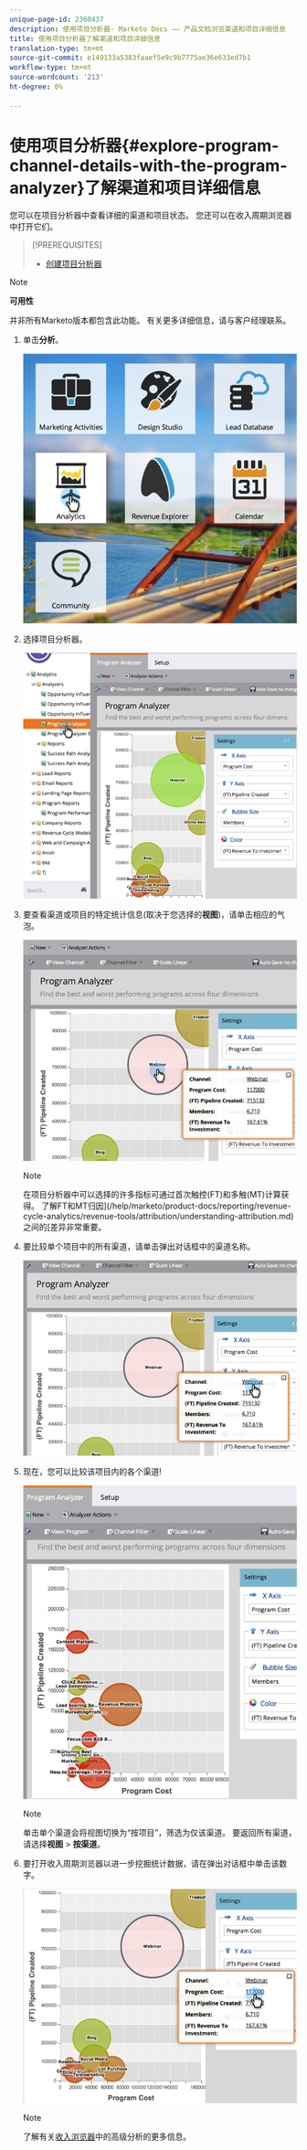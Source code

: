 ```yaml
---
unique-page-id: 2360437
description: 使用项目分析器- Marketo Docs —— 产品文档浏览渠道和项目详细信息
title: 使用项目分析器了解渠道和项目详细信息
translation-type: tm+mt
source-git-commit: e149133a5383faaef5e9c9b7775ae36e633ed7b1
workflow-type: tm+mt
source-wordcount: '213'
ht-degree: 0%

---
```



# 使用项目分析器{#explore-program-channel-details-with-the-program-analyzer}了解渠道和项目详细信息

您可以在项目分析器中查看详细的渠道和项目状态。 您还可以在收入周期浏览器中打开它们。

>[!PREREQUISITES]
>
>* [创建项目分析器](create-a-program-analyzer.md)


>[!NOTE]
>
>**可用性**
>
>并非所有Marketo版本都包含此功能。 有关更多详细信息，请与客户经理联系。

1. 单击&#x200B;**分析**。

   ![](assets/image2015-4-28-12-3a54-3a47.png)

1. 选择项目分析器。

   ![](assets/image2015-4-28-12-3a56-3a46.png)

1. 要查看渠道或项目的特定统计信息(取决于您选择的&#x200B;**视图**)，请单击相应的气泡。

   ![](assets/image2015-4-28-12-3a57-3a14.png)

   >[!NOTE]
   >
   >在项目分析器中可以选择的许多指标可通过首次触控(FT)和多触(MT)计算获得。 了解FT和MT归因](/help/marketo/product-docs/reporting/revenue-cycle-analytics/revenue-tools/attribution/understanding-attribution.md)之间的[差异非常重要。

1. 要比较单个项目中的所有渠道，请单击弹出对话框中的渠道名称。

   ![](assets/image2015-4-28-12-3a59-3a36.png)

1. 现在，您可以比较该项目内的各个渠道!

   ![](assets/image2015-4-28-13-3a0-3a14.png)

   >[!NOTE]
   >
   >单击单个渠道会将视图切换为“按项目”，筛选为仅该渠道。 要返回所有渠道，请选择&#x200B;**视图** > **按渠道**。

1. 要打开收入周期浏览器以进一步挖掘统计数据，请在弹出对话框中单击该数字。

   ![](assets/image2015-4-28-13-3a1-3a35.png)

   >[!NOTE]
   >
   >了解有关[收入浏览器](http://docs.marketo.com/display/docs/revenue+explorer)中的高级分析的更多信息。
